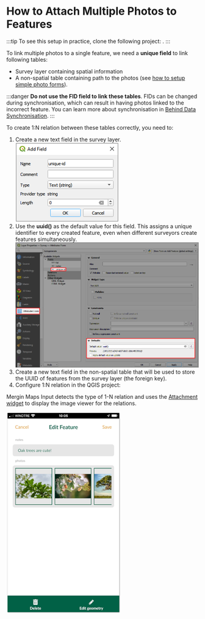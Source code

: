# How to Attach Multiple Photos to Features

:::tip
To see this setup in practice, clone the following project: <MerginMapsProject id="documentation/forms_multiple_photos" />.
:::

To link multiple photos to a single feature, we need a **unique field** to link following tables:
- Survey layer containing spatial information
- A non-spatial table containing path to the photos (see [how to setup simple photo forms](../settingup_forms_photo.md)).

:::danger
**Do not use the FID field to link these tables**. FIDs can be changed during synchronisation, which can result in having photos linked to the incorrect feature. You can learn more about synchronisation in [Behind Data Synchronisation](../../manage/synchronisation/#synchronisation). 
:::

To create 1:N relation between these tables correctly, you need to:
1. Create a new text field in the survey layer.
![uuid](./uuid-field.png)
2. Use the **uuid()** as the default value for this field. This assigns a unique identifier to every created feature, even when different surveyors create features simultaneously.
![uuid](./uuid-default.png)
3. Create a new text field in the non-spatial table that will be used to store the UUID of features from the survey layer (the foreign key).
4. Configure 1:N relation in the QGIS project:

Mergin Maps Input detects the type of 1-N relation and uses the [Attachment widget](../settingup_forms_photo.md) to display the image viewer for the relations. 

![Many photos to a single feature](./input_forms_many-photos.png)
